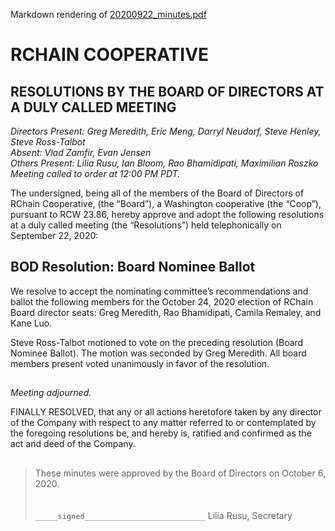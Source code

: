 Markdown rendering of [20200922_minutes.pdf](/2020/09-22/20200922_minutes.pdf)

# RCHAIN COOPERATIVE

## RESOLUTIONS BY THE BOARD OF DIRECTORS AT A DULY CALLED MEETING

*Directors Present: Greg Meredith, Eric Meng, Darryl Neudorf, Steve Henley, Steve Ross-Talbot* \
*Absent:  Vlad Zamfir, Evan Jensen* \
*Others Present:  Lilia Rusu, Ian Bloom, Rao Bhamidipati, Maximilian Roszko* \
*Meeting called to order at 12:00 PM PDT.*

The undersigned, being all of the members of the Board of Directors of RChain Cooperative, (the “Board”), a Washington cooperative (the “Coop”), pursuant to RCW 23.86, hereby approve and adopt the following resolutions at a duly called meeting (the “Resolutions”) held telephonically on September 22, 2020:

##

## BOD Resolution: Board Nominee Ballot

We resolve to accept the nominating committee’s recommendations and ballot the following members for the October 24, 2020 election of RChain Board director seats: Greg Meredith, Rao Bhamidipati, Camila Remaley, and Kane Luo.

Steve Ross-Talbot motioned to vote on the preceding resolution (Board Nominee Ballot). The motion was seconded by Greg Meredith. All board members present voted unanimously in favor of the resolution.

##

*Meeting adjourned.*

FINALLY RESOLVED, that any or all actions heretofore taken by any director of the Company with respect to any matter referred to or contemplated by the foregoing resolutions be, and hereby is, ratified and confirmed as the act and deed of the Company.

##

>These minutes were approved by the Board of Directors on October 6, 2020.
>\
>\
>\
> `_____signed___________________________`
> Lilia Rusu, Secretary
